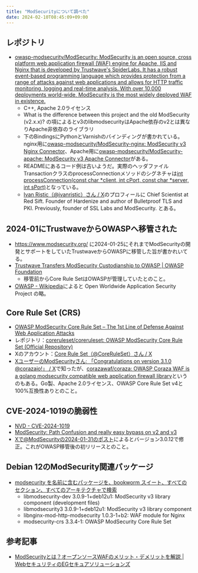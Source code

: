 ```yaml
---
title: "ModSecurityについて調べた"
date: 2024-02-10T08:45:09+09:00
---
```


## レポジトリ
* [owasp-modsecurity/ModSecurity: ModSecurity is an open source, cross platform web application firewall (WAF) engine for Apache, IIS and Nginx that is developed by Trustwave's SpiderLabs. It has a robust event-based programming language which provides protection from a range of attacks against web applications and allows for HTTP traffic monitoring, logging and real-time analysis. With over 10,000 deployments world-wide, ModSecurity is the most widely deployed WAF in existence.](https://github.com/owasp-modsecurity/ModSecurity)
    * C++, Apache 2.0ライセンス
    * What is the difference between this project and the old ModSecurity (v2.x.x)? の項によるとv3のlibmodsecurityはApache依存のv2とは異なりApache非依存のライブラリ
    * 下のBindingsにPythonとVarnishのバインディングが書かれている。nginx用に[owasp-modsecurity/ModSecurity-nginx: ModSecurity v3 Nginx Connector](https://github.com/owasp-modsecurity/ModSecurity-nginx)、Apache用に[owasp-modsecurity/ModSecurity-apache: ModSecurity v3 Apache Connector](https://github.com/owasp-modsecurity/ModSecurity-apache)がある。
    * READMEにあるコード例は古いようだ。実際のヘッダファイルTransactionクラスのprocessConnectionメソッドのシグネチャは[int processConnection(const char *client, int cPort,
        const char *server, int sPort)](https://github.com/owasp-modsecurity/ModSecurity/blob/v3.0.12/headers/modsecurity/transaction.h#L342-L343)となっている。
    * [Ivan Ristic（@ivanristic）さん / X](https://twitter.com/ivanristic)のプロフィールに Chief Scientist at Red Sift. Founder of Hardenize and author of Bulletproof TLS and PKI. Previously, founder of SSL Labs and ModSecurity. とある。

## 2024-01にTrustwaveからOWASPへ移管された

* https://www.modsecurity.org/ に2024-01-25にそれまでModSecurityの開発とサポートをしていたTrustwaveからOWASPに移管した旨が書かれいてる。
* [Trustwave Transfers ModSecurity Custodianship to OWASP | OWASP Foundation](https://owasp.org/blog/2024/01/09/ModSecurity.html)
    * 移管前からCore Rule SetはOWASPが管理していたとのこと。
* [OWASP - Wikipedia](https://en.wikipedia.org/wiki/OWASP)によると Open Worldwide Application Security Project の略。

## Core Rule Set (CRS)

* [OWASP ModSecurity Core Rule Set – The 1st Line of Defense Against Web Application Attacks](https://coreruleset.org/)
* レポジトリ：[coreruleset/coreruleset: OWASP ModSecurity Core Rule Set (Official Repository)](https://github.com/coreruleset/coreruleset/)
* Xのアカウント：[Core Rule Set（@CoreRuleSet）さん / X](https://twitter.com/CoreRuleSet)
* [XユーザーのModSecurityさん: 「Congratulations on version 3.1.0 @corazaio!」 / X](https://twitter.com/ModSecurity/status/1755974502113046555)で知ったが、[corazawaf/coraza: OWASP Coraza WAF is a golang modsecurity compatible web application firewall library](https://github.com/corazawaf/coraza)というのもある。Go製、Apache 2.0ライセンス、OWASP Core Rule Set v4と100%互換性ありとのこと。

## CVE-2024-1019の脆弱性

* [NVD - CVE-2024-1019](https://nvd.nist.gov/vuln/detail/CVE-2024-1019?ref=blog.sicuranext.com)
* [ModSecurity: Path Confusion and really easy bypass on v2 and v3](https://blog.sicuranext.com/modsecurity-path-confusion-bugs-bypass/)
* [Xで@ModSecurityの2024-01-31のポスト](https://twitter.com/ModSecurity/status/1752372749824045547)によるとバージョン3.0.12で修正。これがOWASP移管後の初リリースとのこと。

## Debian 12のModSecurity関連パッケージ

* [modsecurity を名前に含むパッケージを、bookworm スイート、すべてのセクション、すべてのアーキテクチャで検索](https://packages.debian.org/search?keywords=modsecurity&searchon=names&suite=bookworm&section=all)
    * libmodsecurity-dev 3.0.9-1+deb12u1: ModSecurity v3 library component (development files)
    * libmodsecurity3 3.0.9-1+deb12u1: ModSecurity v3 library component
    * libnginx-mod-http-modsecurity 1.0.3-1+b2: WAF module for Nginx
    * modsecurity-crs 3.3.4-1: OWASP ModSecurity Core Rule Set

## 参考記事

* [ModSecurityとは？オープンソースWAFのメリット・デメリットを解説 | WebセキュリティのEGセキュアソリューションズ](https://siteguard.jp-secure.com/blog/what-is-oss-modsecurity)
